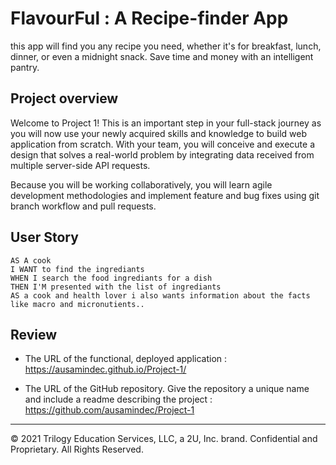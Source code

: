 # FlavourFul : A Recipe-finder App
this app will find you any recipe you need, whether it's for breakfast, lunch, dinner, or even a midnight snack. Save time and money with an intelligent pantry.


## Project overview

Welcome to Project 1! This is an important step in your full-stack journey as you will now use your newly acquired skills and knowledge to build web application from scratch. With your team, you will conceive and execute a design that solves a real-world problem by integrating data received from multiple server-side API requests. 

Because you will be working collaboratively, you will learn agile development methodologies and implement feature and bug fixes using git branch workflow and pull requests.


## User Story

```
AS A cook 
I WANT to find the ingrediants
WHEN I search the food ingrediants for a dish
THEN I'M presented with the list of ingrediants 
AS a cook and health lover i also wants information about the facts like macro and micronutients..

```


## Review


* The URL of the functional, deployed application : https://ausamindec.github.io/Project-1/

* The URL of the GitHub repository. Give the repository a unique name and include a readme describing the project : https://github.com/ausamindec/Project-1

- - -
© 2021 Trilogy Education Services, LLC, a 2U, Inc. brand. Confidential and Proprietary. All Rights Reserved.
